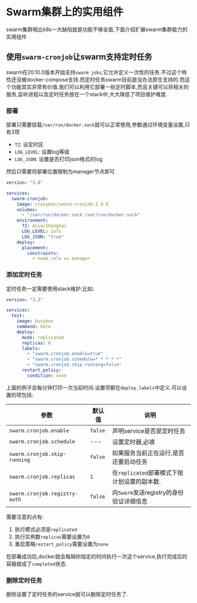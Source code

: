# Swarm集群上的实用组件

swarm集群相比k8s一大缺陷就是功能不够全面,下面介绍扩展swarm集群能力的实用组件

## 使用`swarm-cronjob`让swarm支持定时任务

swarm在20.10.0版本开始支持`swarm jobs`,它允许定义一次性的任务.不过这个特性还没被docker-compose支持.而定时任务swarm目前是没办法原生支持的.而这个功能其实非常有价值.我们可以利用它部署一些定时脚本,而且关键可以将相关的服务,监听进程以及定时任务放在一个stack中,大大降低了项目维护难度.

### 部署

部署只需要挂载`/var/run/docker.sock`就可以正常使用,参数通过环境变量设置,只有3项

+ `TZ`: 设定时区
+ `LOG_LEVEL`: 设置log等级
+ `LOG_JSON`: 设置是否打印json格式的log

然后只需要将部署位置限制为manager节点即可

```yaml
version: "3.8"

services:
  swarm-cronjob:
    image: crazymax/swarm-cronjob:1.9.0
    volumes:
      - "/var/run/docker.sock:/var/run/docker.sock"
    environment:
      TZ: Asia/Shanghai
      LOG_LEVEL: info
      LOG_JSON: "true"
    deploy:
      placement:
        constraints:
          - node.role == manager
```

### 添加定时任务

定时任务一定需要使用stack维护.比如:

```yaml
version: "3.2"

services:
  test:
    image: busybox
    command: date
    deploy:
      mode: replicated
      replicas: 0
      labels:
        - "swarm.cronjob.enable=true"
        - "swarm.cronjob.schedule=* * * * *"
        - "swarm.cronjob.skip-running=false"
      restart_policy:
        condition: none
```

上面的例子会每分钟打印一次当前时间.设置项都在`deploy.labels`中定义.可以设置的项包括:

参数|默认值|说明
---|---|---
`swarm.cronjob.enable`|`false`|声明service是否是定时任务
`swarm.cronjob.schedule`|---|设置定时器,必填
`swarm.cronjob.skip-running`|`false`|如果服务当前正在运行,是否还要启动任务
`swarm.cronjob.replicas`|`1`|在`replicated`部署模式下按计划设置的副本数.
`swarm.cronjob.registry-auth`|`false`|向`Swarm`发送registry的身份验证详细信息

需要注意的点有:

1. 执行模式必须是`replicated`
2. 执行实例数`replicas`需要设置为`0`
3. 重启策略`restart_policy`需要设置为`none`

在部署成功后,docker就会每隔你指定的时间执行一次这个service,执行完成后的容器就成了`completed`状态.

### 删除定时任务

删除设置了定时任务的service就可以删除定时任务了.
